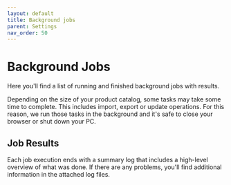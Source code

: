 ```yaml
---
layout: default
title: Background jobs
parent: Settings
nav_order: 50
---
```


# Background Jobs

Here you'll find a list of running and finished background jobs with results.

Depending on the size of your product catalog, some tasks may take some time to complete. This includes import, export or update operations. For this reason, we run those tasks in the background and it's safe to close your browser or shut down your PC.

## Job Results

Each job execution ends with a summary log that includes a high-level overview of what was done. If there are any problems, you'll find additional information in the attached log files.